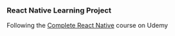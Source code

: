 ### React Native Learning Project

Following the [Complete React Native](https://www.udemy.com/the-complete-react-native-and-redux-course) course on Udemy